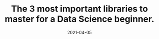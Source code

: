 ---
title: 'The 3 most important libraries to master for a Data
Science beginner.'
date: '2021-04-05'
tags: 'java,spring boot,logging'
---
